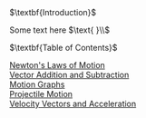 <html>
<head>
<title>CSI Project ~ Main</title>
<script type="text/x-mathjax-config">
  MathJax.Hub.Config({tex2jax: {inlineMath: [['$','$'], ['\\(','\\)']]}});
</script>
<script type="text/javascript" async
  src="https://cdn.mathjax.org/mathjax/latest/MathJax.js?config=TeX-AMS_CHTML">
</script>
</head>
<body>
$\textbf{Introduction}$
<p>
Some text here
$\text{ }\\$
</p>
$\textbf{Table of Contents}$
<p>
<a href="https://jchenrgss.github.io/newton_laws.html">Newton's Laws of Motion</a><br>
<a href="https://jchenrgss.github.io/vector_add_sub.html">Vector Addition and Subtraction</a><br>
<a href="https://jchenrgss.github.io/motion_graphs.html">Motion Graphs</a><br>
<a href="https://jchenrgss.github.io/projectile_motion.html">Projectile Motion</a><br>
<a href="https://jchenrgss.github.io/velocity_acceleration.html">Velocity Vectors and Acceleration</a>
</p>
</body>
</html>

